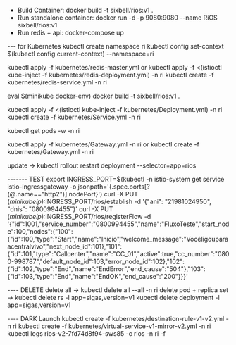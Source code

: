 * Build Container: docker build -t sixbell/rios:v1 .
* Run standalone container: docker run -d -p 9080:9080 --name RiOS  sixbell/rios:v1
* Run redis + api: docker-compose up

--- for Kubernetes
kubectl create namespace ri
kubectl config set-context $(kubectl config current-context) --namespace=ri

kubectl apply -f kubernetes/redis-master.yml 
or
kubectl apply -f <(istioctl kube-inject -f kubernetes/redis-deployment.yml) -n ri
kubectl create -f kubernetes/redis-service.yml -n ri


eval $(minikube docker-env)
docker build -t sixbell/rios:v1 .

kubectl apply -f <(istioctl kube-inject -f kubernetes/Deployment.yml) -n ri
kubectl create -f kubernetes/Service.yml -n ri


kubectl get pods -w -n ri


kubectl apply -f kubernetes/Gateway.yml -n ri
or
kubectl create -f kubernetes/Gateway.yml -n ri

update -> kubectl rollout restart deployment --selector=app=rios

------- TEST 
export INGRESS_PORT=$(kubectl -n istio-system get service istio-ingressgateway -o jsonpath='{.spec.ports[?(@.name=="http2")].nodePort}')
curl -X PUT $(minikube ip):$INGRESS_PORT/rios/establish -d '{"ani": "21981024950", "dnis": "0800994455"}'
curl -X PUT $(minikube ip):$INGRESS_PORT/rios/registerFlow -d '{"id":1001,"service_number":"0800994455","name":"FluxoTeste","start_node":100,"nodes":{"100":{"id":100,"type":"Start","name":"Início","welcome_message":"Vocêligouparaacentralvivo","next_node_id":101},"101":{"id":101,"type":"Callcenter","name":"CC_01","active":true,"cc_number":"0800-998787","default_node_id":103,"error_node_id":102},"102":{"id":102,"type":"End","name":"EndError","end_cause":"504"},"103":{"id":103,"type":"End","name":"EndOK","end_cause":"200"}}}'


---- DELETE
delete all -> kubectl delete all --all -n ri
delete pod + replica set -> kubectl delete rs -l app=sigas,version=v1
                            kubectl delete deployment -l app=sigas,version=v1   

---- DARK Launch
kubectl create -f kubernetes/destination-rule-v1-v2.yml -n ri
kubectl create -f kubernetes/virtual-service-v1-mirror-v2.yml -n ri
kubectl logs rios-v2-7fd74d8f94-sws85 -c rios -n ri -f
